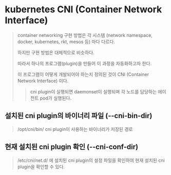 # kubernetes CNI (Container Network Interface)

> container networking 구현 방법은 각 시스템 (network namespace, docker, kubernetes, rkt, mesos 등) 마다 다르다.
>
> 하지만 구현 방법은 대체적으로 비슷하다.
>
> 따라서 하나의 프로그램(plugin)을 만들어 이 과정을 자동화하고자 한다.
>
> 이 프로그램이 어떻게 개발되어야 하는지 정의된 것이 CNI (Container Network Interface) 이다.
>
> > cni plugin이 실행되면 daemonset이 실행되며 각 노드를 담당하는 에이전트 pod가 실행된다.

## 설치된 cni plugin의 바이너리 파일 (--cni-bin-dir)

> /opt/cni/bin/ cni plugin이 사용하는 바이너리가 저장된 경로

## 현재 설치된 cni plugin 확인 (--cni-conf-dir)

> /etc/cni/net.d/ 에 설치된 cni plugin의 설정 파일을 확인하여 현재 설치된 cni plugin을 확인할 수 있다.
